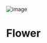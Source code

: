 ![image](https://user-images.githubusercontent.com/86509016/123586013-c1a03100-d801-11eb-88d2-59e8bc369257.png)
# Flower
